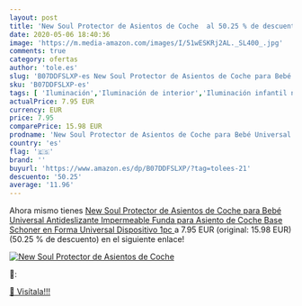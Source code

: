 ```yaml
---
layout: post
title: 'New Soul Protector de Asientos de Coche  al 50.25 % de descuento'
date: 2020-05-06 18:40:36
image: 'https://m.media-amazon.com/images/I/51wESKRj2AL._SL400_.jpg'
comments: true
category: ofertas
author: 'tole.es'
slug: 'B07DDFSLXP-es New Soul Protector de Asientos de Coche para Bebé...'
sku: 'B07DDFSLXP-es'
tags: [ 'Iluminación','Iluminación de interior','Iluminación infantil nocturna','Lámparas e iluminación infantil','bebé', ]
actualPrice: 7.95 EUR
currency: EUR
price: 7.95
comparePrice: 15.98 EUR
prodname: 'New Soul Protector de Asientos de Coche para Bebé Universal Antideslizante Impermeable Funda para Asiento de Coche Base Schoner en Forma Universal Dispositivo  1pc '
country: 'es'
flag: '🇪🇸'
brand: ''
buyurl: 'https://www.amazon.es/dp/B07DDFSLXP/?tag=tolees-21'
descuento: '50.25'
average: '11.96'
---
```


Ahora mismo tienes [New Soul Protector de Asientos de Coche para Bebé Universal Antideslizante Impermeable Funda para Asiento de Coche Base Schoner en Forma Universal Dispositivo  1pc ](https://www.amazon.es/dp/B07DDFSLXP/?tag=tolees-21) a 7.95 EUR (original: 15.98 EUR) (50.25 %  de descuento) en el siguiente enlace!

[![New Soul Protector de Asientos de Coche ](https://m.media-amazon.com/images/I/51wESKRj2AL._SL400_.jpg)](https://www.amazon.es/dp/B07DDFSLXP/?tag=tolees-21)

🔎:


[🛒 Visítala!!!](https://www.amazon.es/dp/B07DDFSLXP/?tag=tolees-21)

